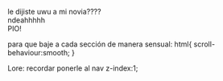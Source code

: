 le dijiste uwu a mi novia????<br/>
ndeahhhhh<br/>
PIO!<br/>

para que baje a cada sección de manera sensual:
html{
scroll-behaviour:smooth;
}


Lore: recordar ponerle al nav z-index:1;
